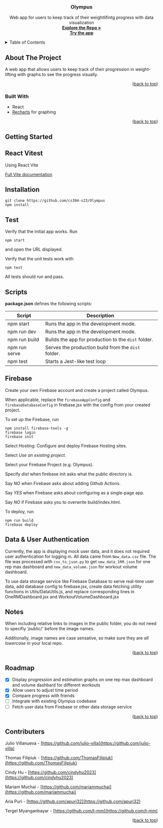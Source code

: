 <!-- Improved compatibility of back to top link: See: https://github.com/othneildrew/Best-README-Template/pull/73 -->

<a name="readme-top"></a>

<!-- PROJECT SHIELDS -->
<!--
*** I'm using markdown "reference style" links for readability.
*** Reference links are enclosed in brackets [ ] instead of parentheses ( ).
*** See the bottom of this document for the declaration of the reference variables
*** for contributors-url, forks-url, etc. This is an optional, concise syntax you may use.
*** https://www.markdownguide.org/basic-syntax/#reference-style-links
-->

<!-- PROJECT LOGO -->
<br />
<div align="center">

<h3 align="center">Olympus</h3>

  <p align="center">
    Web app for users to keep track of their weightlifintg progress with data visualization
    <br />
    <a href="https://github.com/cs394-s23/Olympus"><strong>Explore the Repo »</strong></a>
     <br/>
     <a href="https://olympus-stats-screen.web.app"><strong>Try the app</strong></a>
  </p>
</div>

<!-- TABLE OF CONTENTS -->
<details>
  <summary>Table of Contents</summary>
  <ol>
    <li>
      <a href="#about-the-project">About The Project</a>
      <ul>
        <li><a href="#built-with">Built With</a></li>
      </ul>
    </li>
    <li>
      <a href="#getting-started">Getting Started</a>
      <ul>
        <li><a href="#installation">Installation</a></li>
        <li><a href="#test">Test</a></li>
        <li><a href="#scripts">Scripts</a></li>
        <li><a href="#firebase">Firebase</a></li>
          <li><a href="#data">Data & User Authentication</a></li>
        <li><a href="#notes">Notes</a></li>
      </ul>
    </li>
    <li><a href="#roadmap">Roadmap</a></li>
    <li><a href="#contributers">Contributers</a></li>
  </ol>
</details>

<!-- ABOUT THE PROJECT -->

## About The Project

A web app that allows users to keep track of their progression in weight-lifting with graphs to see the progress visually.

<p align="right">(<a href="#readme-top">back to top</a>)</p>

### Built With

- React
- [Recharts](https://recharts.org/en-US) for graphing

<p align="right">(<a href="#readme-top">back to top</a>)</p>

<!-- GETTING STARTED -->

## Getting Started

## React Vitest

Using React Vite

[Full Vite documentation](https://github.com/criesbeck/react-vitest)

## Installation

```
git clone https://github.com/cs394-s23/Olympus
npm install
```

## Test

Verify that the initial app works. Run

```
npm start
```

and open the URL displayed.

Verify that the unit tests work with

```
npm test
```

All tests should run and pass.

## Scripts

**package.json** defines the following scripts:

| Script        | Description                                         |
| ------------- | --------------------------------------------------- |
| npm start     | Runs the app in the development mode.               |
| npm run dev   | Runs the app in the development mode.               |
| npm run build | Builds the app for production to the `dist` folder. |
| npm run serve | Serves the production build from the `dist` folder. |
| npm test      | Starts a Jest-like test loop                        |

## Firebase

Create your own Firebase account and create a project called Olympus.

When applicable, replace the `firebaseAppConfig` and `firebaseDatabaseConfig` in firebase.jsx with the config from
your created project.

To set up the Firebase, run

```
npm install firebase-tools -g
firebase login
firebase init
```

Select Hosting: Configure and deploy Firebase Hosting sites.

Select _Use an existing project_.

Select your Firebase Project (e.g. Olympus).

Specify _dist_ when firebase init asks what the public directory is.

Say _NO_ when Firebase asks about adding Github Actions.

Say _YES_ when Firebase asks about configuring as a single-page app.

Say _NO_ if Firebase asks you to overwrite build/index.html.

To deploy, run

```
npm run build
firebase deploy
```

## Data & User Authentication

Currently, the app is displaying mock user data, and it does not required user authentication for logging in. All data came from `New_data.csv` file. The file was processed with `csv_to_json.py` to get `new_data_1RM.json` for one rep max dashboard and `new_data_volume.json` for workout volume dashboard.

To use data storage service like Firebase Database to serve real-time user data, add database config to firebase.jsx, create data fetching utility functions in Utils/DataUtils.js, and replace corresponding lines in OneRMDashboard.jsx and WorkoutVolumeDashboard.jsx

## Notes

When including relative links to images in the public folder, you do not need to specifiy 'public/' before the image names.

Additionally, image names are case sensative, so make sure they are _all lowercase_ in your local repo.

<p align="right">(<a href="#readme-top">back to top</a>)</p>


<!-- ROADMAP -->

## Roadmap

- [x] Display progression and estimation graphs on one rep max dashboard and volume dashbard for different workouts
- [x] Allow users to adjust time period
- [x] Compare progress with friends
- [ ] Integrate with existing Olympus codebase
- [ ] Fetch user data from Firebase or other data storage service

<!-- See the [open issues](https://github.com/github_username/repo_name/issues) for a full list of proposed features (and known issues). -->

<p align="right">(<a href="#readme-top">back to top</a>)</p>

<!-- CONTRIBUTERS -->

## Contributers

Julio Villanueva - [https://github.com/julio-villa](https://github.com/julio-villa)

Thomas Filipiuk - [https://github.com/ThomasFilipiuk](https://github.com/ThomasFilipiuk)

Cindy Hu - [https://github.com/cindyhu2023](https://github.com/cindyhu2023)

Mariam Muchai - [https://github.com/mariammuchai](https://github.com/mariammuchai)

Aria Puri - [https://github.com/apuri32](https://github.com/apuri32)

Tergel Myanganbayar - [https://github.com/t-mm](https://github.com/t-mm)


<p align="right">(<a href="#readme-top">back to top</a>)</p>

<!-- MARKDOWN LINKS & IMAGES -->
<!-- https://www.markdownguide.org/basic-syntax/#reference-style-links -->

[product-screenshot]: images/home_screenshot.png
[question-screenshot]: images/question_screenshot.png
[React.js]: https://img.shields.io/badge/React-20232A?style=for-the-badge&logo=react&logoColor=61DAFB
[React-url]: https://reactjs.org/
[Bootstrap.com]: https://img.shields.io/badge/Bootstrap-563D7C?style=for-the-badge&logo=bootstrap&logoColor=white
[Bootstrap-url]: https://getbootstrap.com
